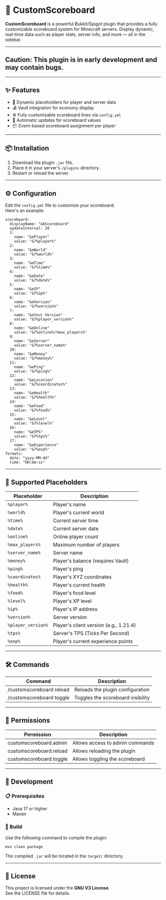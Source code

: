 # 🎯 CustomScoreboard

**CustomScoreboard** is a powerful Bukkit/Spigot plugin that provides a fully customizable scoreboard system for Minecraft servers. Display dynamic, real-time data such as player stats, server info, and more — all in the sidebar.

---
## Caution: This plugin is in **early development** and may contain bugs.

---

## ✨ Features

- 🎯 Dynamic placeholders for player and server data
- 💰 Vault integration for economy display
- ⚙️ Fully customizable scoreboard lines via `config.yml`
- 🔄 Automatic updates for scoreboard values
- 📦 Event-based scoreboard assignment per player

---

## 📦 Installation

1. Download the plugin `.jar` file.
2. Place it in your server's `/plugins` directory.
3. Restart or reload the server.

---

## ⚙️ Configuration

Edit the `config.yml` file to customize your scoreboard.  
Here's an example:

    scoreboard:
      displayName: "&6Scoreboard"
      updateInterval: 20
      1:
        name: "&ePlayer"
        value: "&7%player%"
      2:
        name: "&eWorld"
        value: "&7%world%"
      3:
        name: "&eTime"
        value: "&7%time%"
      4:
        name: "&eDate"
        value: "&7%date%"
      5:
        name: "&eIP"
        value: "&7%ip%"
      6:
        name: "&eVersion"
        value: "&7%version%"
      7:
        name: "&eYour Version"
        value: "&7%player_version%"
      8:
        name: "&eOnline"
        value: "&7%online%/%max_players%"
      9:
        name: "&eServer"
        value: "&7%server_name%"
      10:
        name: "&eMoney"
        value: "&7%money%"
      11:
        name: "&ePing"
        value: "&7%ping%"
      12:
        name: "&eLocation"
        value: "&7%coordinates%"
      13:
        name: "&eHealth"
        value: "&7%health%"
      14:
        name: "&eFood"
        value: "&7%food%"
      15:
        name: "&eLevel"
        value: "&7%level%"
      16:
        name: "&eTPS"
        value: "&7%tps%"
      17:
        name: "&eExperience"
        value: "&7%exp%"
    formats:
      date: "yyyy-MM-dd"
      time: "HH:mm:ss"

---

## 🧩 Supported Placeholders

| Placeholder        | Description                         |
|--------------------|-------------------------------------|
| `%player%`         | Player's name                       |
| `%world%`          | Player's current world              |
| `%time%`           | Current server time                 |
| `%date%`           | Current server date                 |
| `%online%`         | Online player count                 |
| `%max_players%`    | Maximum number of players           |
| `%server_name%`    | Server name                         |
| `%money%`          | Player's balance (requires Vault)   |
| `%ping%`           | Player's ping                       |
| `%coordinates%`    | Player's XYZ coordinates            |
| `%health%`         | Player's current health             |
| `%food%`           | Player's food level                 |
| `%level%`          | Player's XP level                   |
| `%ip%`             | Player's IP address                 |
| `%version%`        | Server version                      |
| `%player_version%` | Player's client version (e.g., 1.21.4) |
| `%tps%`            | Server's TPS (Ticks Per Second)     |
| `%exp%`            | Player's current experience points  |

---

## 🛠️ Commands

| Command                  | Description                        |
|--------------------------|------------------------------------|
| /customscoreboard reload | Reloads the plugin configuration   |
| /customscoreboard toggle | Toggles the scoreboard visibility  |

---

## 🔐 Permissions

| Permission                | Description                      |
|---------------------------|----------------------------------|
| customscoreboard.admin    | Allows access to admin commands  |
| customscoreboard.reload   | Allows reloading the plugin      |
| customscoreboard.toggle   | Allows toggling the scoreboard   |

---

## 🧪 Development

### 📋 Prerequisites

- Java 17 or higher
- Maven

### 🔧 Build

Use the following command to compile the plugin:

    mvn clean package

The compiled `.jar` will be located in the `target/` directory.

---

## 📄 License

This project is licensed under the **GNU V3 License**.  
See the LICENSE file for details.
